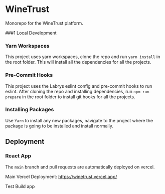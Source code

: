 # WineTrust

Monorepo for the WineTrust platform.

###1 Local Development

### Yarn Workspaces

This project uses yarn workspaces, clone the repo and run `yarn install` in the root folder. This will install all the dependencies for all the projects.

### Pre-Commit Hooks

This project uses the Labrys eslint config and pre-commit hooks to run eslint. After cloning the repo and installing dependencies, run `npm run prepare` in the root folder to install git hooks for all the projects.

### Installing Packages

Use `Yarn` to install any new packages, navigate to the project where the package is going to be installed and install normally.

## Deployment

### React App

The `main` branch and pull requests are automatically deployed on vercel.

Main Vercel Deployment: https://winetrust.vercel.app/

Test Build app
